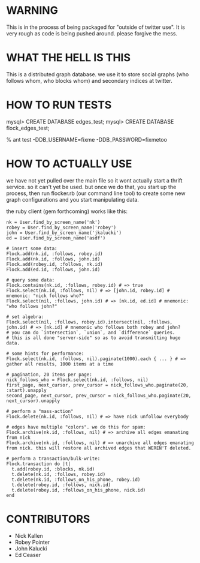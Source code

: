 # WARNING

This is in the process of being packaged for "outside of twitter use". It is very rough as code is being pushed around. please forgive the mess.

# WHAT THE HELL IS THIS

This is a distributed graph database. we use it to store social graphs (who follows whom, who blocks whom) and secondary indices at twitter.

# HOW TO RUN TESTS

mysql> CREATE DATABASE edges_test;
mysql> CREATE DATABASE flock_edges_test;

% ant test -DDB_USERNAME=fixme -DDB_PASSWORD=fixmetoo

# HOW TO ACTUALLY USE

we have not yet pulled over the main file so it wont actually start a thrift service. so it can't yet be used.
but once we do that, you start up the process, then run flocker.rb (our command line tool) to create some new graph configurations and you start manipulating data.

the ruby client (gem forthcoming) works like this:

    nk = User.find_by_screen_name('nk')
    robey = User.find_by_screen_name('robey')
    john = User.find_by_screen_name('jkalucki')
    ed = User.find_by_screen_name('asdf')

    # insert some data:
    Flock.add(nk.id, :follows, robey.id)
    Flock.add(nk.id, :follows, john.id)
    Flock.add(robey.id, :follows, nk.id)
    Flock.add(ed.id, :follows, john.id)

    # query some data:
    Flock.contains(nk.id, :follows, robey.id) # => true
    Flock.select(nk.id, :follows, nil) # => [john.id, robey.id] # mnemonic: "nick follows who?"
    Flock.select(nil, :follows, john.id) # => [nk.id, ed.id] # mnemonic: "who follows john?"

    # set algebra:
    Flock.select(nil, :follows, robey.id).intersect(nil, :follows, john.id) # => [nk.id] # mnemonic who follows both robey and john?
    # you can do `intersection`, `union`, and `difference` queries.
    # this is all done "server-side" so as to avoid transmitting huge data.

    # some hints for performance:
    Flock.select(nk.id, :follows, nil).paginate(1000).each { ... } # => gather all results, 1000 items at a time

    # pagination, 20 items per page:
    nick_follows_who = Flock.select(nk.id, :follows, nil)
    first_page, next_cursor, prev_cursor = nick_follows_who.paginate(20, :start).unapply
    second_page, next_cursor, prev_cursor = nick_follows_who.paginate(20, next_cursor).unapply

    # perform a "mass-action"
    Flock.delete(nk.id, :follows, nil) # => have nick unfollow everybody

    # edges have multiple "colors". we do this for spam:
    Flock.archive(nk.id, :follows, nil) # => archive all edges emanating from nick
    Flock.archive(nk.id, :follows, nil) # => unarchive all edges emanating from nick. this will restore all archived edges that WEREN'T deleted.

    # perform a transaction/bulk-write:
    Flock.transaction do |t|
      t.add(robey.id, :blocks, nk.id)
      t.delete(nk.id, :follows, robey.id)
      t.delete(nk.id, :follows_on_his_phone, robey.id)
      t.delete(robey.id, :follows, nick.id)
      t.delete(robey.id, :follows_on_his_phone, nick.id)
    end

# CONTRIBUTORS

* Nick Kallen
* Robey Pointer
* John Kalucki
* Ed Ceaser